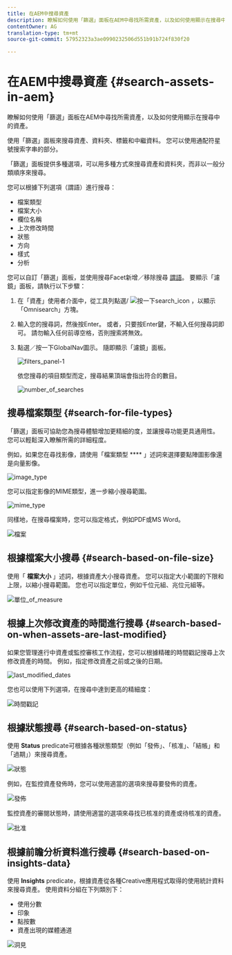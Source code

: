 ```yaml
---
title: 在AEM中搜尋資產
description: 瞭解如何使用「篩選」面板在AEM中尋找所需資產，以及如何使用顯示在搜尋中的資產。
contentOwner: AG
translation-type: tm+mt
source-git-commit: 57952323a3ae0990232506d551b91b724f830f20

---
```



# 在AEM中搜尋資產 {#search-assets-in-aem}

瞭解如何使用「篩選」面板在AEM中尋找所需資產，以及如何使用顯示在搜尋中的資產。

使用「篩選」面板來搜尋資產、資料夾、標籤和中繼資料。 您可以使用通配符星號搜索字串的部分。

「篩選」面板提供多種選項，可以用多種方式來搜尋資產和資料夾，而非以一般分類順序來搜尋。

您可以根據下列選項（謂語）進行搜尋：

* 檔案類型
* 檔案大小
* 欄位名稱
* 上次修改時間
* 狀態
* 方向
* 樣式
* 分析

您可以自訂「篩選」面板，並使用搜尋Facet新增／移除搜尋 [謂語](search-facets.md)。 要顯示「濾鏡」面板，請執行以下步驟：

1. 在「資產」使用者介面中，從工具列點選/ ![按一下search_icon](assets/search_icon.png) ，以顯示「Omnisearch」方塊。
1. 輸入您的搜尋詞，然後按Enter。 或者，只要按Enter鍵，不輸入任何搜尋詞即可。 請勿輸入任何前導空格，否則搜索將無效。

1. 點選／按一下GlobalNav圖示。 隨即顯示「濾鏡」面板。

   ![filters_panel-1](assets/filters_panel-1.png)

   依您搜尋的項目類型而定，搜尋結果頂端會指出符合的數目。

   ![number_of_searches](assets/number_of_searches.png)

## 搜尋檔案類型 {#search-for-file-types}

「篩選」面板可協助您為搜尋體驗增加更精細的度，並讓搜尋功能更具通用性。 您可以輕鬆深入瞭解所需的詳細程度。

例如，如果您在尋找影像，請使用「檔案類型 **** 」述詞來選擇要點陣圖影像還是向量影像。

![image_type](assets/image_type.png)

您可以指定影像的MIME類型，進一步縮小搜尋範圍。

![mime_type](assets/mime_type.png)

同樣地，在搜尋檔案時，您可以指定格式，例如PDF或MS Word。

![檔案](assets/documents.png)

## 根據檔案大小搜尋 {#search-based-on-file-size}

使用「 **檔案大小** 」述詞，根據資產大小搜尋資產。 您可以指定大小範圍的下限和上限，以縮小搜尋範圍。 您也可以指定單位，例如千位元組、兆位元組等。

![單位_of_measure](assets/unit_of_measure.png)

## 根據上次修改資產的時間進行搜尋 {#search-based-on-when-assets-are-last-modified}

如果您管理進行中資產或監控審核工作流程，您可以根據精確的時間戳記搜尋上次修改資產的時間。 例如，指定修改資產之前或之後的日期。

![last_modified_dates](assets/last_modified_dates.png)

您也可以使用下列選項，在搜尋中達到更高的精細度：

![時間戳記](assets/timestamp.png)

## 根據狀態搜尋 {#search-based-on-status}

使用 **Status** predicate可根據各種狀態類型（例如「發佈」、「核准」、「結帳」和「過期」）來搜尋資產。

![狀態](assets/status.png)

例如，在監控資產發佈時，您可以使用適當的選項來搜尋要發佈的資產。

![發佈](assets/publish.png)

監控資產的審閱狀態時，請使用適當的選項來尋找已核准的資產或待核准的資產。

![批准](assets/approval.png)

## 根據前瞻分析資料進行搜尋 {#search-based-on-insights-data}

使用 **Insights** predicate，根據資產從各種Creative應用程式取得的使用統計資料來搜尋資產。 使用資料分組在下列類別下：

* 使用分數
* 印象
* 點按數
* 資產出現的媒體通道

![洞見](assets/insights.png)
